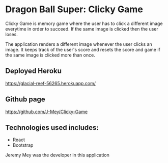 # Dragon Ball Super: Clicky Game

Clicky Game is memory game where the user has to click a different image everytime in order to succeed. If the same image is clicked then the user loses.

The application renders a different image whenever the user clicks an image. It keeps track of the user's score and resets the score and game if the same image is clicked more than once.

## Deployed Heroku

https://glacial-reef-56265.herokuapp.com/

## Github page

https://github.com/J-Mey/Clicky-Game

## Technologies used includes:

* React
* Bootstrap

Jeremy Mey was the developer in this application

